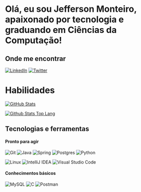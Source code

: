 # Olá, eu sou Jefferson Monteiro, apaixonado por tecnologia e graduando em Ciências da Computação!

## Onde me encontrar

[![LinkedIn](https://img.shields.io/badge/LinkedIn-0077B5?style=for-the-badge&logo=linkedin&logoColor=white)](https://www.linkedin.com/in/jeff-mont-dev/)
[![Twitter](https://img.shields.io/badge/Twitter-1DA1F2?style=for-the-badge&logo=twitter&logoColor=white)](https://twitter.com/jcvm_py)


# Habilidades

[![GitHub Stats](https://github-readme-stats.vercel.app/api?username=jeffmont06&show_icons=true&theme=nord&include_all_commits=true&count_private=true)](https://github.com/anuraghazra/github-readme-stats)

[![Github Stats Top Lang](https://github-readme-stats.vercel.app/api/top-langs/?username=jeffmont06&layout=compact&langs_count=7&theme=nord)](https://github.com/anuraghazra/github-readme-stats)


## Tecnologias e ferramentas

#### Pronto para agir

![Git](https://img.shields.io/badge/git-%23F05033.svg?style=for-the-badge&logo=git&logoColor=white)
![Java](https://img.shields.io/badge/java-%23ED8B00.svg?style=for-the-badge&logo=java&logoColor=white)
![Spring](https://img.shields.io/badge/spring-%236DB33F.svg?style=for-the-badge&logo=spring&logoColor=white)
![Postgres](https://img.shields.io/badge/postgres-%23316192.svg?style=for-the-badge&logo=postgresql&logoColor=white)
![Python](https://img.shields.io/badge/python-3670A0?style=for-the-badge&logo=python&logoColor=ffdd54)

![Linux](https://img.shields.io/badge/Linux-FCC624?style=for-the-badge&logo=linux&logoColor=black)
![IntelliJ IDEA](https://img.shields.io/badge/IntelliJIDEA-000000.svg?style=for-the-badge&logo=intellij-idea&logoColor=white)
![Visual Studio Code](https://img.shields.io/badge/Visual%20Studio%20Code-0078d7.svg?style=for-the-badge&logo=visual-studio-code&logoColor=white)

#### Conhecimentos básicos

![MySQL](https://img.shields.io/badge/mysql-%2300f.svg?style=for-the-badge&logo=mysql&logoColor=white)
![C](https://img.shields.io/badge/c-%2300599C.svg?style=for-the-badge&logo=c&logoColor=white)
![Postman](https://img.shields.io/badge/Postman-FF6C37?style=for-the-badge&logo=postman&logoColor=white)
